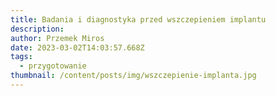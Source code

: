 ```yaml
---
title: Badania i diagnostyka przed wszczepieniem implantu
description: 
author: Przemek Miros
date: 2023-03-02T14:03:57.668Z
tags:
  - przygotowanie
thumbnail: /content/posts/img/wszczepienie-implanta.jpg
---
```


